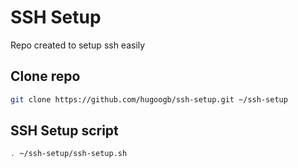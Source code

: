 # SSH Setup

Repo created to setup ssh easily

## Clone repo

```sh
git clone https://github.com/hugoogb/ssh-setup.git ~/ssh-setup
```

## SSH Setup script

```sh
. ~/ssh-setup/ssh-setup.sh
```
